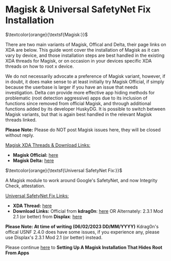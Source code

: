# Magisk & Universal SafetyNet Fix Installation

$\textcolor{orange}{\textsf{Magisk:}}$ 

There are two main variants of Magisk, Offical and Delta, their page links on XDA are below. This guide wont cover the installation of Magisk as it can vary by device, and those installation steps are best handled in the existing XDA threads for Magisk, or on occasion in your devices specific XDA threads on how to root x device. 

We do not necessarily advocate a preference of Magisk variant, however, if in doubt, it does make sense to at least initially try Magisk Official, if simply because the userbase is larger if you have an issue that needs investigation. Delta *can* provide more effective app hiding methods for problematic (root detection aggressive) apps due to its inclusion of functions since removed from official Magisk, and through additional functions added by its developer HuskyDG. It is possible to switch between Magisk variants, but that is again best handled in the relevant Magisk threads linked.

**Please Note:** Please do NOT post Magisk issues here, they will be closed without reply.

<ins>Magisk XDA Threads & Download Links:</ins>
- **Magisk Official:** [here](https://forum.xda-developers.com/t/discussion-magisk-the-age-of-zygisk.4393877/)
- **Magisk Delta:** [here](https://forum.xda-developers.com/t/discussion-magisk-delta-another-unofficial-third-party-magisk-fork.4460555/)

$\textcolor{orange}{\textsf{Universal SafetyNet Fix:}}$

A Magisk module to work around Google's SafetyNet, and now Integrity Check, attestation.

<ins>Universal SafetyNet Fix Links:</ins>

- **XDA Thread:** [here](https://forum.xda-developers.com/t/magisk-module-universal-safetynet-fix-2-3-1.4217823/)
- **Download Links:**   Official from **kdrag0n**: [here](https://github.com/kdrag0n/safetynet-fix/releases) OR Alternately: 2.3.1 Mod 2.1 (or better) from **Displax**: [here](https://github.com/Displax/safetynet-fix/releases)

**Please Note: At time of writing (06/02/2023 DD/MM/YYYY)** Kdrag0n's offical USNF 2.4.0 does have some issues, if you experience any, please use Displax's 2.3.1 Mod 2.1 (or better) instead.

Please continue [here](Magisk-Hide.md) to **Setting Up A Magisk Installation That Hides Root From Apps**






